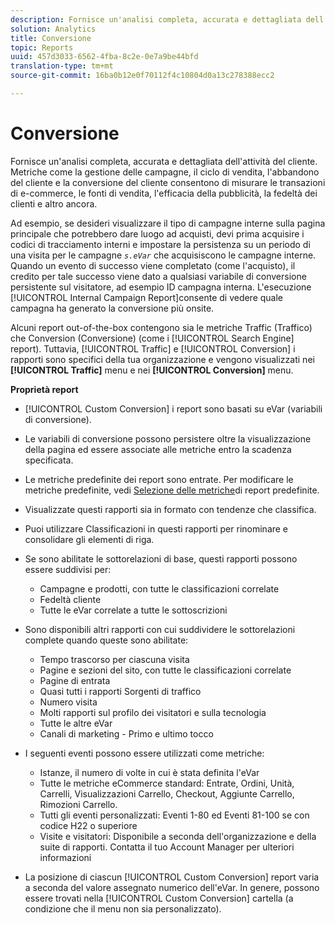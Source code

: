 ```yaml
---
description: Fornisce un'analisi completa, accurata e dettagliata dell'attività del cliente. Metriche come la gestione delle campagne, il ciclo di vendita, l'abbandono del cliente e la conversione del cliente consentono di misurare le transazioni di e-commerce, le fonti di vendita, l'efficacia della pubblicità, la fedeltà dei clienti e altro ancora.
solution: Analytics
title: Conversione
topic: Reports
uuid: 457d3033-6562-4fba-8c2e-0e7a9be44bfd
translation-type: tm+mt
source-git-commit: 16ba0b12e0f70112f4c10804d0a13c278388ecc2

---
```



# Conversione

Fornisce un'analisi completa, accurata e dettagliata dell'attività del cliente. Metriche come la gestione delle campagne, il ciclo di vendita, l'abbandono del cliente e la conversione del cliente consentono di misurare le transazioni di e-commerce, le fonti di vendita, l'efficacia della pubblicità, la fedeltà dei clienti e altro ancora.

Ad esempio, se desideri visualizzare il tipo di campagne interne sulla pagina principale che potrebbero dare luogo ad acquisti, devi prima acquisire i codici di tracciamento interni e impostare la persistenza su un periodo di una visita per le campagne *`s.eVar`* che acquisiscono le campagne interne. Quando un evento di successo viene completato (come l'acquisto), il credito per tale successo viene dato a qualsiasi variabile di conversione persistente sul visitatore, ad esempio ID campagna interna. L'esecuzione [!UICONTROL Internal Campaign Report]consente di vedere quale campagna ha generato la conversione più onsite.

Alcuni report out-of-the-box contengono sia le metriche Traffic (Traffico) che Conversion (Conversione) (come i [!UICONTROL Search Engine] report). Tuttavia, [!UICONTROL Traffic] e [!UICONTROL Conversion] i rapporti sono specifici della tua organizzazione e vengono visualizzati nei **[!UICONTROL Traffic]** menu e nei **[!UICONTROL Conversion]** menu.

**Proprietà report**

* [!UICONTROL Custom Conversion] i report sono basati su eVar (variabili di conversione).
* Le variabili di conversione possono persistere oltre la visualizzazione della pagina ed essere associate alle metriche entro la scadenza specificata.
* Le metriche predefinite dei report sono entrate. Per modificare le metriche predefinite, vedi [Selezione delle metriche](https://marketing.adobe.com/resources/help/en_US/sc/user/t_metrics_set_default.html)di report predefinite.
* Visualizzate questi rapporti sia in formato con tendenze che classifica.
* Puoi utilizzare Classificazioni in questi rapporti per rinominare e consolidare gli elementi di riga.
* Se sono abilitate le sottorelazioni di base, questi rapporti possono essere suddivisi per:

   * Campagne e prodotti, con tutte le classificazioni correlate
   * Fedeltà cliente
   * Tutte le eVar correlate a tutte le sottoscrizioni

* Sono disponibili altri rapporti con cui suddividere le sottorelazioni complete quando queste sono abilitate:

   * Tempo trascorso per ciascuna visita
   * Pagine e sezioni del sito, con tutte le classificazioni correlate
   * Pagine di entrata
   * Quasi tutti i rapporti Sorgenti di traffico
   * Numero visita
   * Molti rapporti sul profilo dei visitatori e sulla tecnologia
   * Tutte le altre eVar
   * Canali di marketing - Primo e ultimo tocco

* I seguenti eventi possono essere utilizzati come metriche:

   * Istanze, il numero di volte in cui è stata definita l'eVar
   * Tutte le metriche eCommerce standard: Entrate, Ordini, Unità, Carrelli, Visualizzazioni Carrello, Checkout, Aggiunte Carrello, Rimozioni Carrello.
   * Tutti gli eventi personalizzati: Eventi 1-80 ed Eventi 81-100 se con codice H22 o superiore
   * Visite e visitatori: Disponibile a seconda dell'organizzazione e della suite di rapporti. Contatta il tuo Account Manager per ulteriori informazioni

* La posizione di ciascun [!UICONTROL Custom Conversion] report varia a seconda del valore assegnato numerico dell'eVar. In genere, possono essere trovati nella [!UICONTROL Custom Conversion] cartella (a condizione che il menu non sia personalizzato).

